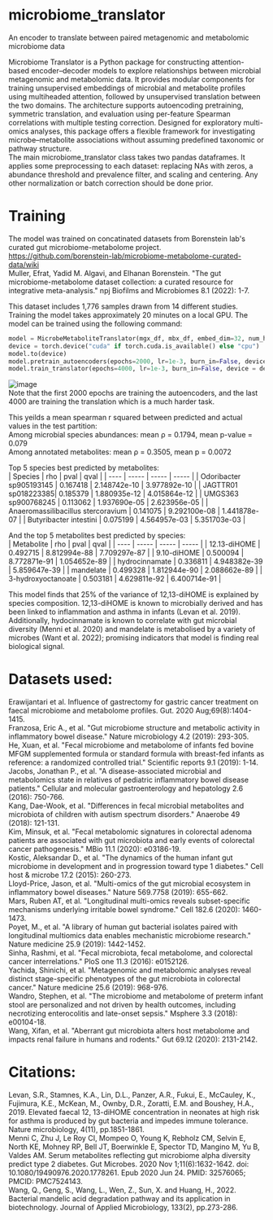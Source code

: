 # microbiome_translator
An encoder to translate between paired metagenomic and metabolomic microbiome data

Microbiome Translator is a Python package for constructing attention-based encoder–decoder models to explore relationships between microbial metagenomic and metabolomic data. It provides modular components for training unsupervised embeddings of microbial and metabolite profiles using multiheaded attention, followed by unsupervised translation between the two domains. The architecture supports autoencoding pretraining, symmetric translation, and evaluation using per-feature Spearman correlations with multiple testing correction. Designed for exploratory multi-omics analyses, this package offers a flexible framework for investigating microbe–metabolite associations without assuming predefined taxonomic or pathway structure.<br/>
The main microbiome_translator class takes two pandas dataframes. It applies some preprocessing to each dataset: replacing NAs with zeros, a abundance threshold and prevalence filter, and scaling and centering. Any other normalization or batch correction should be done prior.

# Training
The model was trained on concatinated datasets from Borenstein lab's curated gut microbiome-metabolome project.
https://github.com/borenstein-lab/microbiome-metabolome-curated-data/wiki<br/>
Muller, Efrat, Yadid M. Algavi, and Elhanan Borenstein. "The gut microbiome-metabolome dataset collection: a curated resource for integrative meta-analysis." npj Biofilms and Microbiomes 8.1 (2022): 1-7.

This dataset includes 1,776 samples drawn from 14 different studies. Training the model takes approximately 20 minutes on a local GPU. The model can be trained using the following command:
```python
model = MicrobeMetaboliteTranslator(mgx_df, mbx_df, embed_dim=32, num_heads=4, dev_frac = 0.2, batch_size = 16, microbe_min_frac_nonzero = 0.2, metabolite_min_frac_nonzero = 0.2, microbe_min_abundance = 10**-4, metabolite_min_abundance = 10**-4, scale = True, renormalize = True)
device = torch.device("cuda" if torch.cuda.is_available() else "cpu")
model.to(device)
model.pretrain_autoencoders(epochs=2000, lr=1e-3, burn_in=False, device=device)
model.train_translator(epochs=4000, lr=1e-3, burn_in=False, device = device)
```
![image](https://github.com/user-attachments/assets/5d3e45a0-acf2-45ca-a709-7eb347f4019d)<br/>
Note that the first 2000 epochs are training the autoencoders, and the last 4000 are training the translation which is a much harder task.

This yeilds a mean spearman r squared between predicted and actual values in the test partition:<br/>
Among microbial species abundances: mean ρ = 0.1794, mean p-value = 0.079<br/>
Among annotated metabolites: mean ρ = 0.3505, mean p = 0.0072<br/>

Top 5 species best predicted by metabolites:<br/>
| Species |	rho	| pval | qval |
| ---- | ----- | ----- | ----- |
| Odoribacter sp905193145 |	0.167418 | 2.148742e-10 |	3.977892e-10 |
| JAGTTR01 sp018223385|	0.185379	| 1.880935e-12 |	4.015864e-12 |
| UMGS363 sp900768245	| 0.113062	| 1.937690e-05 |	2.623956e-05 |
| Anaeromassilibacillus stercoravium | 0.141075	| 9.292100e-08	| 1.441878e-07 |
| Butyribacter intestini	| 0.075199	| 4.564957e-03 |	5.351703e-03 |

And the top 5 metabolites best predicted by species:<br/>
|	Metabolite | rho | pval |	qval |
| ---- | ----- | ----- | ----- |
| 12.13-diHOME |	0.492715 | 8.812994e-88 | 7.709297e-87 |
| 9.10-diHOME	| 0.500094 | 8.772871e-91 | 1.054652e-89 |
| hydrocinnamate | 0.336811 | 4.948382e-39 | 5.859647e-39 |
| mandelate | 0.499328 | 1.812944e-90 | 2.088662e-89 |
| 3-hydroxyoctanoate | 0.503181 | 4.629811e-92 | 6.400714e-91 |

This model finds that 25% of the variance of 12,13-diHOME is explained by species composition. 12,13-diHOME is known to microbially derived and has been linked to inflammation and asthma in infants (Levan et al. 2019). Additionally, hydocinnamate is known to correlate with gut microbial diversity (Menni et al. 2020) and mandelate is metabolised by a variety of microbes (Want et al. 2022); promising indicators that model is finding real biological signal. <br/>

# Datasets used:<br/>
Erawijantari et al. Influence of gastrectomy for gastric cancer treatment on faecal microbiome and metabolome profiles. Gut. 2020 Aug;69(8):1404-1415.<br/>
Franzosa, Eric A., et al. "Gut microbiome structure and metabolic activity in inflammatory bowel disease." Nature microbiology 4.2 (2019): 293-305.<br/>
He, Xuan, et al. "Fecal microbiome and metabolome of infants fed bovine MFGM supplemented formula or standard formula with breast-fed infants as reference: a randomized controlled trial." Scientific reports 9.1 (2019): 1-14.<br/>
Jacobs, Jonathan P., et al. "A disease-associated microbial and metabolomics state in relatives of pediatric inflammatory bowel disease patients." Cellular and molecular gastroenterology and hepatology 2.6 (2016): 750-766.<br/>
Kang, Dae-Wook, et al. "Differences in fecal microbial metabolites and microbiota of children with autism spectrum disorders." Anaerobe 49 (2018): 121-131.<br/>
Kim, Minsuk, et al. "Fecal metabolomic signatures in colorectal adenoma patients are associated with gut microbiota and early events of colorectal cancer pathogenesis." MBio 11.1 (2020): e03186-19.<br/>
Kostic, Aleksandar D., et al. "The dynamics of the human infant gut microbiome in development and in progression toward type 1 diabetes." Cell host & microbe 17.2 (2015): 260-273.<br/>
Lloyd-Price, Jason, et al. "Multi-omics of the gut microbial ecosystem in inflammatory bowel diseases." Nature 569.7758 (2019): 655-662.<br/>
Mars, Ruben AT, et al. "Longitudinal multi-omics reveals subset-specific mechanisms underlying irritable bowel syndrome." Cell 182.6 (2020): 1460-1473.<br/>
Poyet, M., et al. "A library of human gut bacterial isolates paired with longitudinal multiomics data enables mechanistic microbiome research." Nature medicine 25.9 (2019): 1442-1452.<br/>
Sinha, Rashmi, et al. "Fecal microbiota, fecal metabolome, and colorectal cancer interrelations." PloS one 11.3 (2016): e0152126.<br/>
Yachida, Shinichi, et al. "Metagenomic and metabolomic analyses reveal distinct stage-specific phenotypes of the gut microbiota in colorectal cancer." Nature medicine 25.6 (2019): 968-976.<br/>
Wandro, Stephen, et al. "The microbiome and metabolome of preterm infant stool are personalized and not driven by health outcomes, including necrotizing enterocolitis and late-onset sepsis." Msphere 3.3 (2018): e00104-18.<br/>
Wang, Xifan, et al. "Aberrant gut microbiota alters host metabolome and impacts renal failure in humans and rodents." Gut 69.12 (2020): 2131-2142.<br/>

# Citations:<br/>
Levan, S.R., Stamnes, K.A., Lin, D.L., Panzer, A.R., Fukui, E., McCauley, K., Fujimura, K.E., McKean, M., Ownby, D.R., Zoratti, E.M. and Boushey, H.A., 2019. Elevated faecal 12, 13-diHOME concentration in neonates at high risk for asthma is produced by gut bacteria and impedes immune tolerance. Nature microbiology, 4(11), pp.1851-1861.<br/>
Menni C, Zhu J, Le Roy CI, Mompeo O, Young K, Rebholz CM, Selvin E, North KE, Mohney RP, Bell JT, Boerwinkle E, Spector TD, Mangino M, Yu B, Valdes AM. Serum metabolites reflecting gut microbiome alpha diversity predict type 2 diabetes. Gut Microbes. 2020 Nov 1;11(6):1632-1642. doi: 10.1080/19490976.2020.1778261. Epub 2020 Jun 24. PMID: 32576065; PMCID: PMC7524143.<br/>
Wang, Q., Geng, S., Wang, L., Wen, Z., Sun, X. and Huang, H., 2022. Bacterial mandelic acid degradation pathway and its application in biotechnology. Journal of Applied Microbiology, 133(2), pp.273-286.

